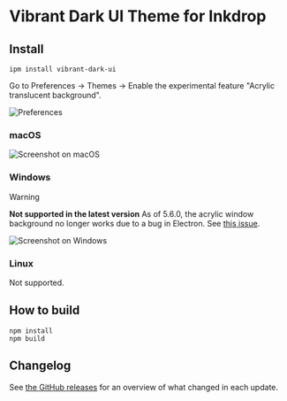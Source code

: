 # Vibrant Dark UI Theme for Inkdrop

## Install

```
ipm install vibrant-dark-ui
```

Go to Preferences → Themes → Enable the experimental feature "Acrylic translucent background".

![Preferences](https://github.com/inkdropapp/vibrant-dark-ui/blob/master/img/windows-preferences.png?raw=true)

### macOS

![Screenshot on macOS](https://github.com/inkdropapp/vibrant-dark-ui/blob/master/img/screenshot-macos.png?raw=true)

### Windows

> [!WARNING]
> **Not supported in the latest version**
> As of 5.6.0, the acrylic window background no longer works due to a bug in Electron. See [this issue](https://forum.inkdrop.app/t/lag-when-resizing-the-window-with-acrylic-background/4011/).

![Screenshot on Windows](https://github.com/inkdropapp/vibrant-dark-ui/blob/master/img/screenshot-windows.png?raw=true)

### Linux

Not supported.

## How to build

```
npm install
npm build
```

## Changelog

See [the GitHub releases](https://github.com/inkdropapp/vibrant-dark-ui/releases) for an overview of what changed in each update.
